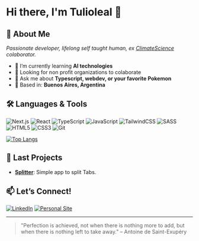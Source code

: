 <!--
**Tulioleal/Tulioleal** is a ✨ _special_ ✨ repository because its `README.md` (this file) appears on your GitHub profile.

Here are some ideas to get you started:

- 🔭 I’m currently working on ...
- 🌱 I’m currently learning ...
- 👯 I’m looking to collaborate on ...
- 🤔 I’m looking for help with ...
- 💬 Ask me about ...
- 📫 How to reach me: ...
- 😄 Pronouns: ...
- ⚡ Fun fact: ...
-->

# Hi there, I'm Tulioleal 👋

<!-- ![Profile Banner](https://i.imgur.com/your-banner.png) -->

## 🚀 About Me
*Passionate developer, lifelong self taught human, ex [ClimateScience](https://climatescience.org/) colaborator.*

- 🌱 I’m currently learning **AI technologies**
- 👯 Looking for non profit organizations to colaborate
- 💬 Ask me about **Typescript, webdev, or your favorite Pokemon**
- 🏡 Based in: **Buenos Aires, Argentina**

## 🛠️ Languages & Tools
![Next.js](https://img.shields.io/badge/next.js-000000?style=for-the-badge&logo=nextdotjs&logoColor=white)
![React](https://img.shields.io/badge/react-20232A?style=for-the-badge&logo=react&logoColor=61DAFB)
![TypeScript](https://img.shields.io/badge/typescript-3178C6?style=for-the-badge&logo=typescript&logoColor=white)
![JavaScript](https://img.shields.io/badge/javascript-F7DF1E?style=for-the-badge&logo=javascript&logoColor=black)
![TailwindCSS](https://img.shields.io/badge/tailwindcss-06B6D4?style=for-the-badge&logo=tailwindcss&logoColor=white)
![SASS](https://img.shields.io/badge/sass-CC6699?style=for-the-badge&logo=sass&logoColor=white)
![HTML5](https://img.shields.io/badge/html5-E34F26?style=for-the-badge&logo=html5&logoColor=white)
![CSS3](https://img.shields.io/badge/css3-1572B6?style=for-the-badge&logo=csswizardry&logoColor=white)
![Git](https://img.shields.io/badge/git-F05032?style=for-the-badge&logo=git&logoColor=white)


[![Top Langs](https://github-readme-stats.vercel.app/api/top-langs/?username=Tulioleal&layout=compact)](https://github.com/Tulioleal)

## 📌 Last Projects
- [**Splitter**](https://github.com/Tulioleal/splitter2.0): Simple app to split Tabs.

## 📫 Let’s Connect!
[![LinkedIn](https://img.shields.io/badge/LinkedIn-blue?style=flat&logo=linkedin)](https://linkedin.com/in/tulioleal)
[![Personal Site](https://img.shields.io/badge/Website-grey?style=flat&logo=google-chrome)](https://tulioleal.info/en)

---

> "Perfection is achieved, not when there is nothing more to add, but when there is nothing left to take away." – Antoine de Saint-Exupéry
